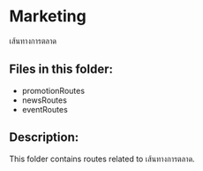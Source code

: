 # Marketing

เส้นทางการตลาด

## Files in this folder:

- promotionRoutes
- newsRoutes
- eventRoutes

## Description:

This folder contains routes related to เส้นทางการตลาด.
